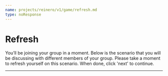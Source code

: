 ```yaml
---
name: projects/reinero/v1/game/refresh.md
type: noResponse
---
```


# Refresh

You’ll be joining your group in a moment. Below is the scenario that you will be discussing with different members of your group. Please take a moment to refresh yourself on this scenario. When done, click 'next' to continue.

---
